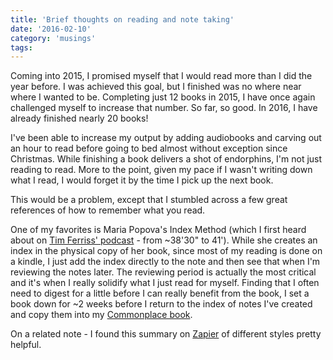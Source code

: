 ```yaml
---
title: 'Brief thoughts on reading and note taking'
date: '2016-02-10'
category: 'musings'
tags:
---
```

Coming into 2015, I promised myself that I would read more than I did the year before. I was achieved this goal, but I finished was no where near where I wanted to be. Completing just 12 books in 2015, I have once again challenged myself to increase that number. So far, so good. In 2016, I have already finished nearly 20 books! 

I've been able to increase my output by adding audiobooks and carving out an hour to read before going to bed almost without exception since Christmas. While finishing a book delivers a shot of endorphins, I'm not just reading to read. More to the point, given my pace if I wasn't writing down what I read, I would forget it by the time I pick up the next book. 

This would be a problem, except that I stumbled across a few great references of how to remember what you read. 

One of my favorites is Maria Popova's Index Method (which I first heard about on [Tim Ferriss' podcast](http://fourhourworkweek.com/2014/10/21/brain-pickings/\)) - from ~38'30" to 41'). While she creates an index in the physical copy of her book, since most of my reading is done on a kindle, I just add the index directly to the note and then see that when I'm reviewing the notes later. The reviewing period is actually the most critical and it's when I really solidify what I just read for myself. Finding that I often need to digest for a little before I can really benefit from the book, I set a book down for ~2 weeks before I return to the index of notes I've created and copy them into my [Commonplace book](http://thoughtcatalog.com/ryan-holiday/2013/08/how-and-why-to-keep-a-commonplace-book/).

On a related note - I found this summary on [Zapier](https://zapier.com/blog/best-book-note-taking-system/) of different styles pretty helpful.
